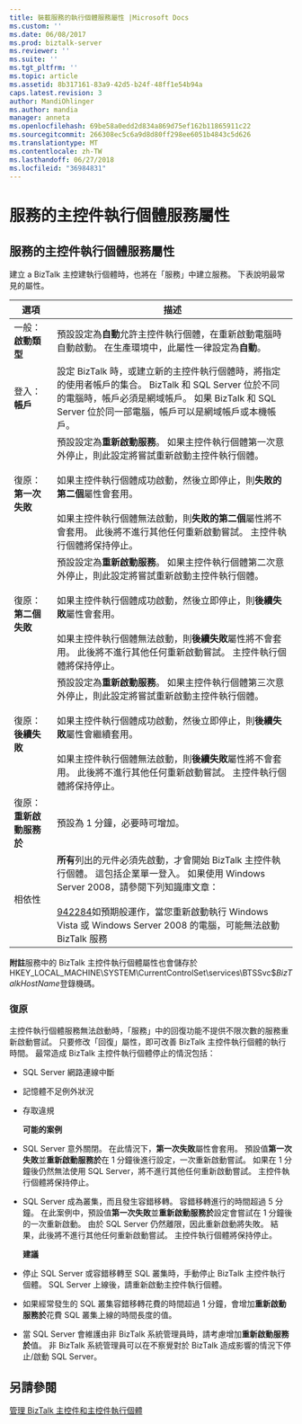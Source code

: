 ```yaml
---
title: 裝載服務的執行個體服務屬性 |Microsoft Docs
ms.custom: ''
ms.date: 06/08/2017
ms.prod: biztalk-server
ms.reviewer: ''
ms.suite: ''
ms.tgt_pltfrm: ''
ms.topic: article
ms.assetid: 8b317161-83a9-42d5-b24f-48ff1e54b94a
caps.latest.revision: 3
author: MandiOhlinger
ms.author: mandia
manager: anneta
ms.openlocfilehash: 69be58a0edd2d834a869d75ef162b11865911c22
ms.sourcegitcommit: 266308ec5c6a9d8d80ff298ee6051b4843c5d626
ms.translationtype: MT
ms.contentlocale: zh-TW
ms.lasthandoff: 06/27/2018
ms.locfileid: "36984831"
---
```

# <a name="host-instance-service-properties-in-services"></a>服務的主控件執行個體服務屬性
## <a name="host-instance-service-properties-in-services"></a>服務的主控件執行個體服務屬性  
 建立 a BizTalk 主控建執行個體時，也將在「服務」中建立服務。 下表說明最常見的屬性。  
  
|選項|描述|  
|------------|-----------------|  
|一般：**啟動類型**|預設設定為**自動**允許主控件執行個體，在重新啟動電腦時自動啟動。 在生產環境中，此屬性一律設定為**自動**。|  
|登入：**帳戶**|設定 BizTalk 時，或建立新的主控件執行個體時，將指定的使用者帳戶的集合。 BizTalk 和 SQL Server 位於不同的電腦時，帳戶必須是網域帳戶。 如果 BizTalk 和 SQL Server 位於同一部電腦，帳戶可以是網域帳戶或本機帳戶。|  
|復原：**第一次失敗**|預設設定為**重新啟動服務**。 如果主控件執行個體第一次意外停止，則此設定將嘗試重新啟動主控件執行個體。<br /><br /> 如果主控件執行個體成功啟動，然後立即停止，則**失敗的第二個**屬性會套用。<br /><br /> 如果主控件執行個體無法啟動，則**失敗的第二個**屬性將不會套用。 此後將不進行其他任何重新啟動嘗試。 主控件執行個體將保持停止。|  
|復原：**第二個失敗**|預設設定為**重新啟動服務**。 如果主控件執行個體第二次意外停止，則此設定將嘗試重新啟動主控件執行個體。<br /><br /> 如果主控件執行個體成功啟動，然後立即停止，則**後續失敗**屬性會套用。<br /><br /> 如果主控件執行個體無法啟動，則**後續失敗**屬性將不會套用。 此後將不進行其他任何重新啟動嘗試。 主控件執行個體將保持停止。|  
|復原：**後續失敗**|預設設定為**重新啟動服務**。 如果主控件執行個體第三次意外停止，則此設定將嘗試重新啟動主控件執行個體。<br /><br /> 如果主控件執行個體成功啟動，然後立即停止，則**後續失敗**屬性會繼續套用。<br /><br /> 如果主控件執行個體無法啟動，則**後續失敗**屬性將不會套用。 此後將不進行其他任何重新啟動嘗試。 主控件執行個體將保持停止。|  
|復原：**重新啟動服務於**|預設為 1 分鐘，必要時可增加。|  
|相依性|**所有**列出的元件必須先啟動，才會開始 BizTalk 主控件執行個體。 這包括企業單一登入。 如果使用 Windows Server 2008，請參閱下列知識庫文章：<br /><br /> [942284](http://support.microsoft.com/kb/942284)如預期般運作，當您重新啟動執行 Windows Vista 或 Windows Server 2008 的電腦，可能無法啟動 BizTalk 服務|  
  
 **附註**服務中的 BizTalk 主控件執行個體屬性也會儲存於 HKEY_LOCAL_MACHINE\SYSTEM\CurrentControlSet\services\BTSSvc$*BizTalkHostName*登錄機碼。  
  
### <a name="recovery"></a>復原  
 主控件執行個體服務無法啟動時，「服務」中的回復功能不提供不限次數的服務重新啟動嘗試。 只要修改「回復」屬性，即可改善 BizTalk 主控件執行個體的執行時間。 最常造成 BizTalk 主控件執行個體停止的情況包括：  
  
- SQL Server 網路連線中斷  
  
- 記憶體不足例外狀況  
  
- 存取違規  
  
  **可能的案例**  
  
- SQL Server 意外關閉。 在此情況下，**第一次失敗**屬性會套用。 預設值**第一次失敗**並**重新啟動服務於**在 1 分鐘後進行設定，一次重新啟動嘗試。 如果在 1 分鐘後仍然無法使用 SQL Server，將不進行其他任何重新啟動嘗試。 主控件執行個體將保持停止。  
  
- SQL Server 成為叢集，而且發生容錯移轉。 容錯移轉進行的時間超過 5 分鐘。 在此案例中，預設值**第一次失敗**並**重新啟動服務於**設定會嘗試在 1 分鐘後的一次重新啟動。 由於 SQL Server 仍然離限，因此重新啟動將失敗。 結果，此後將不進行其他任何重新啟動嘗試。 主控件執行個體將保持停止。  
  
  **建議**  
  
- 停止 SQL Server 或容錯移轉至 SQL 叢集時，手動停止 BizTalk 主控件執行個體。 SQL Server 上線後，請重新啟動主控件執行個體。  
  
- 如果經常發生的 SQL 叢集容錯移轉花費的時間超過 1 分鐘，會增加**重新啟動服務於**花費 SQL 叢集上線的時間長度的值。  
  
- 當 SQL Server 會維護由非 BizTalk 系統管理員時，請考慮增加**重新啟動服務於**值。 非 BizTalk 系統管理員可以在不察覺對於 BizTalk 造成影響的情況下停止/啟動 SQL Server。  
  
## <a name="see-also"></a>另請參閱  
 [管理 BizTalk 主控件和主控件執行個體](../core/managing-biztalk-hosts-and-host-instances.md)
